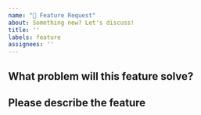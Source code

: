 ```yaml
---
name: "🐛 Feature Request"
about: Something new? Let's discuss!
title: ''
labels: feature
assignees: ''
---
```


<!-- 
Nothing's more exciting than adding new features to improve the project. Let us be a part of your imagination.
-->

## What problem will this feature solve?


## Please describe the feature

<!-- 
Thanks! Your contribution helps us make the project better.
-->

